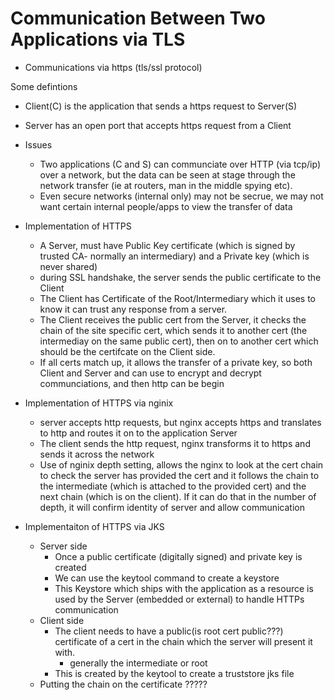 # Communication Between Two Applications via TLS

- Communications via https (tls/ssl protocol)

Some defintions
  - Client(C) is the application that sends a https request to Server(S)
  - Server has an open port that accepts https request from a Client

- Issues
  - Two applications (C and S) can communciate over HTTP (via tcp/ip) over a network, but the data can be seen at stage through the network transfer (ie at routers, man in the middle spying etc).
  - Even secure networks (internal only) may not be secrue, we may not want certain internal people/apps to view the transfer of data

- Implementation of HTTPS
  - A Server, must have Public Key certificate (which is signed by trusted CA- normally an intermediary) and a Private key (which is never shared)
  - during SSL handshake, the server sends the public certificate to the Client
  - The Client has Certificate of the Root/Intermediary which it uses to know it can trust any response from a server.
  - The Client receives the public cert from the Server, it checks the chain of the site specific cert, which sends it to another cert (the intermediay on the same public cert), then on to another cert which should be the certifcate on the Client side.
  - If all certs match up, it allows the transfer of a private key, so both Client and Server and can use to encrypt and decrypt communciations, and then http can be begin


- Implementation of HTTPS via nginix
  - server accepts http requests, but nginx accepts https and translates to http and routes it on to the application Server
  - The client sends the http request, nginx transforms it to https and sends it across the network
  - Use of nginix depth setting, allows the nginx to look at the cert chain to check the server has provided the cert and it follows the chain to the intermediate (which is attached to the provided cert) and the next chain (which is on the client). If it can do that in the number of depth, it will confirm identity of server and allow communication

- Implementaiton of HTTPS via JKS
  - Server side
    - Once a public certificate (digitally signed) and private key is created
    - We can use the keytool command to create a keystore
    - This Keystore which ships with the application as a resource is used by the Server (embedded or external) to handle HTTPs communication
  - Client side
    - The client needs to have a public(is root cert public???) certificate of a cert in the chain which the server will present it with.
      - generally the intermediate or root
    - This is created by the keytool to create a truststore jks file
  - Putting the chain on the certificate ?????
